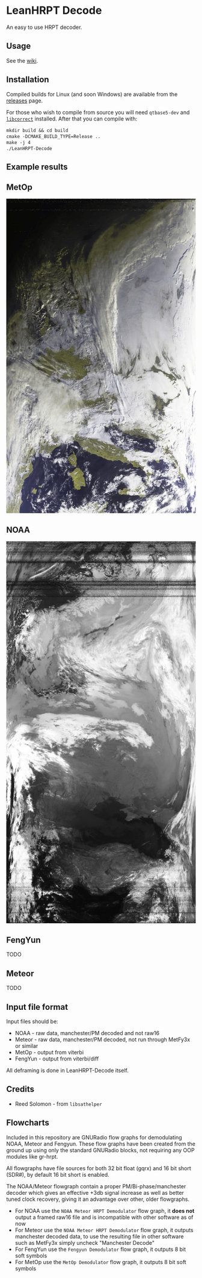 # LeanHRPT Decode

An easy to use HRPT decoder.																	

## Usage

See the [wiki](https://github.com/Xerbo/LeanHRPT-Decode/wiki).

## Installation

Compiled builds for Linux (and soon Windows) are available from the [releases](https://github.com/Xerbo/LeanHRPT-Decode/releases) page.

For those who wish to compile from source you will need `qtbase5-dev` and [`libcorrect`](https://github.com/quiet/libcorrect) installed. After that you can compile with:

```
mkdir build && cd build
cmake -DCMAKE_BUILD_TYPE=Release ..
make -j 4
./LeanHRPT-Decode
```

## Example results

## MetOp

![A MetOp image from LeanHRPT](images/metop-example.jpg)	

## NOAA

![A NOAA image from LeanHRPT](images/noaa-example.jpg)

## FengYun

TODO

## Meteor

TODO

## Input file format	

Input files should be:

 - NOAA - raw data, manchester/PM decoded and not raw16
 - Meteor - raw data, manchester/PM decoded, not run through MetFy3x or similar
 - MetOp - output from viterbi
 - FengYun - output from viterbi/diff

All deframing is done in LeanHRPT-Decode itself.

## Credits

 - Reed Solomon - from `libsathelper`

## Flowcharts

Included in this repository are GNURadio flow graphs for demodulating NOAA, Meteor and Fengyun. These flow graphs have been created from the ground up using only the standard GNURadio blocks, not requiring any OOP modules like gr-hrpt.

All flowgraphs have file sources for both 32 bit float (gqrx) and 16 bit short (SDR#), by default 16 bit short is enabled.

The NOAA/Meteor flowgraph contain a proper PM/Bi-phase/manchester decoder which gives an effective +3db signal increase as well as better tuned clock recovery, giving it an advantage over other, older flowgraphs.

 - For NOAA use the `NOAA Meteor HRPT Demodulator` flow graph, it **does not** output a framed raw16 file and is incompatible with other software as of now
 - For Meteor use the `NOAA Meteor HRPT Demodulator` flow graph, it outputs manchester decoded data, to use the resulting file in other software such as MetFy3x simply uncheck "Manchester Decode"
 - For FengYun use the `Fengyun Demodulator` flow graph, it outputs 8 bit soft symbols
 - For MetOp use the `MetOp Demodulator` flow graph, it outputs 8 bit soft symbols
